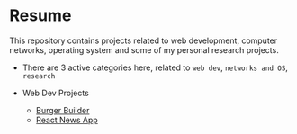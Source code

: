 # Resume
 This repository contains projects related to web development, computer networks, operating system and some of my personal research projects.
*  There are 3 active categories here, related to `web dev`, `networks and OS`, `research`
  *  Web Dev Projects
  
     - [Burger Builder](https://github.com/AnkitMish/Resume/tree/master/react-redux-burger-builder-project)
     - [React News App](https://github.com/AnkitMish/react-newsapp)
